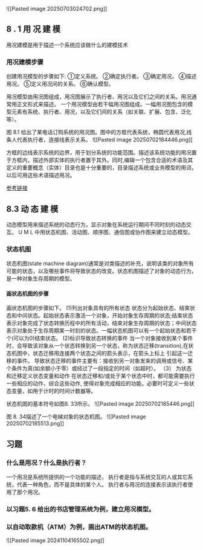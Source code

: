 ![[Pasted image 20250703024702.png]]

## 8 . 1 用 况 建 模

用况建模是用于描述一个系统应该做什么的建模技术

### 用况建模步骤
创建用况模型的步骤如下:
①定义系统。
②确定执行者。
③确定用况。
④描述用况。
⑤定义用况间的关系。
⑥确认模型。

用况模型由用况图组成，用况图展示了执行者、用况以及它们之间的关系。用况通常用正文形式来描述。
一个用况模型由若干幅用况图组成。一幅用况图包含的模型元素有系统、执行者、用况，以及它们间的关系（如关联、扩展、包含、泛化等）。

图 8.1 给出了某电话订购系统的用况图。图中的方框代表系统，椭圆代表用况,线条人代表执行者，连接线表示关系。
![[Pasted image 20250702184446.png]]

方框的边线表示系统的边界，用于划分系统的功能范围。描述该系统功能的用况置于方框内，描述外部实体的执行者置于其外。同时,编辑一个包含合适的术语及其定义的重要概念（实体）目录也是十分重要的，目录描述系统或业务模型的用词，以后可用这些术语描述用况。

[参考链接](https://github.com/learner-lu/WHU-software-engineering/blob/main/Use-Case-model.md)
## 8.3 动 态 建 模
动态模型用来描述系统的动态行为，显示对象在系统运行期间不同时刻的动态交互。 
U M L 中用状态机图、活动图、顺序图、通信图或协作图来建立动态模型。

### 状态机图
状态机图(state machine diagram)通常是对类描述的补充，说明该类的对象所有可能的状态，以及哪些事件将导致状态的改变。状态机图描述了对象的动态行为，是一种对象生存周期的模型。

#### 画状态机图的步骤
画状态机图的步骤如下。
(1)列出对象具有的所有状态
状态分为起始状态、结束状态和中间状态。起始状态表示激活一个对象，开始对象生存周期的状态;结束状态表示对象完成了状态转换历程中的所有活动，结束对象生存周期的状态；中间状态表示对象处于生存周期某一时刻的状态。一幅状态机图可以有一个起始状态和若干个(可以为0)结束状态。
(2)标识导致状态转换的事件
当一个对象接收到某个事件时，会导致该对象从一个状态转换到另一个状态，称为状态迁移(transition),在状态机图中，状态迁移用连接两个状态之间的箭头表示，在箭头上标上 引起这一迁移的事件。
导致状态迁移的事件主要有：接收到另一对象发来的调用或信号、某个条件为真(如余额小于零）或经过了一段指定的时间（如超时）。
（3） 为状态和迁移定义状态变量和动作
在状态迁移和/或处于某个状态中时，都可能需要执行一些相应的动作，综合这些动作, 使得对象完成相应的功能。必要时可定义一些状态变量，如用于计时的时间计数器等。

状态机图的基本符号如图8. 33所示。
![[Pasted image 20250702185446.png]]

图 8. 34描述了一个电梯对象的状态机图。
![[Pasted image 20250702185513.png]]
## 习题

### 什么是用况？什么是执行者？
一个用况是系统所提供的一个功能的描述，
执行者是指与系统交互的人或其它系统，代表一种角色，而不是具体的某个人。
执行者与用况的连接表示该执行者使用了那个用况。
### 以习题5. 6 给出的书店管理系统为例，建立用况模型。

### 以自动取款机（ATM）为例，画出ATM的状态机图。
![[Pasted image 20241104165502.png]]

